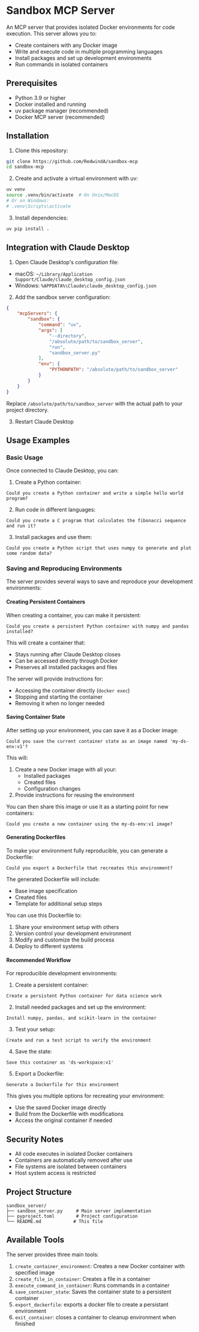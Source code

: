 # Sandbox MCP Server

An MCP server that provides isolated Docker environments for code execution. This server allows you to:
- Create containers with any Docker image
- Write and execute code in multiple programming languages
- Install packages and set up development environments
- Run commands in isolated containers

## Prerequisites

- Python 3.9 or higher
- Docker installed and running
- uv package manager (recommended)
- Docker MCP server (recommended)

## Installation

1. Clone this repository:
```bash
git clone https://github.com/RedwindA/sandbox-mcp
cd sandbox-mcp
```

2. Create and activate a virtual environment with uv:
```bash
uv venv
source .venv/bin/activate  # On Unix/MacOS
# Or on Windows:
# .venv\Scripts\activate
```

3. Install dependencies:
```bash
uv pip install .
```

## Integration with Claude Desktop

1. Open Claude Desktop's configuration file:
- macOS: `~/Library/Application Support/Claude/claude_desktop_config.json`
- Windows: `%APPDATA%\Claude\claude_desktop_config.json`

2. Add the sandbox server configuration:
```json
{
    "mcpServers": {
        "sandbox": {
            "command": "uv",
            "args": [
                "--directory",
                "/absolute/path/to/sandbox_server",
                "run",
                "sandbox_server.py"
            ],
            "env": {
                "PYTHONPATH": "/absolute/path/to/sandbox_server"
            }
        }
    }
}
```

Replace `/absolute/path/to/sandbox_server` with the actual path to your project directory.

3. Restart Claude Desktop

## Usage Examples

### Basic Usage

Once connected to Claude Desktop, you can:

1. Create a Python container:
```
Could you create a Python container and write a simple hello world program?
```

2. Run code in different languages:
```
Could you create a C program that calculates the fibonacci sequence and run it?
```

3. Install packages and use them:
```
Could you create a Python script that uses numpy to generate and plot some random data?
```

### Saving and Reproducing Environments

The server provides several ways to save and reproduce your development environments:

#### Creating Persistent Containers

When creating a container, you can make it persistent:
```
Could you create a persistent Python container with numpy and pandas installed?
```

This will create a container that:
- Stays running after Claude Desktop closes
- Can be accessed directly through Docker
- Preserves all installed packages and files

The server will provide instructions for:
- Accessing the container directly (`docker exec`)
- Stopping and starting the container
- Removing it when no longer needed

#### Saving Container State

After setting up your environment, you can save it as a Docker image:
```
Could you save the current container state as an image named 'my-ds-env:v1'?
```

This will:
1. Create a new Docker image with all your:
   - Installed packages
   - Created files
   - Configuration changes
2. Provide instructions for reusing the environment

You can then share this image or use it as a starting point for new containers:
```
Could you create a new container using the my-ds-env:v1 image?
```

#### Generating Dockerfiles

To make your environment fully reproducible, you can generate a Dockerfile:
```
Could you export a Dockerfile that recreates this environment?
```

The generated Dockerfile will include:
- Base image specification
- Created files
- Template for additional setup steps

You can use this Dockerfile to:
1. Share your environment setup with others
2. Version control your development environment
3. Modify and customize the build process
4. Deploy to different systems

#### Recommended Workflow

For reproducible development environments:

1. Create a persistent container:
```
Create a persistent Python container for data science work
```

2. Install needed packages and set up the environment:
```
Install numpy, pandas, and scikit-learn in the container
```

3. Test your setup:
```
Create and run a test script to verify the environment
```

4. Save the state:
```
Save this container as 'ds-workspace:v1'
```

5. Export a Dockerfile:
```
Generate a Dockerfile for this environment
```

This gives you multiple options for recreating your environment:
- Use the saved Docker image directly
- Build from the Dockerfile with modifications
- Access the original container if needed

## Security Notes

- All code executes in isolated Docker containers
- Containers are automatically removed after use
- File systems are isolated between containers
- Host system access is restricted

## Project Structure

```
sandbox_server/
├── sandbox_server.py     # Main server implementation
├── pyproject.toml        # Project configuration
└── README.md            # This file
```

## Available Tools

The server provides three main tools:

1. `create_container_environment`: Creates a new Docker container with specified image
2. `create_file_in_container`: Creates a file in a container
3. `execute_command_in_container`: Runs commands in a container
4. `save_container_state`: Saves the container state to a persistent container
5. `export_dockerfile`: exports a docker file to create a persistant environment
6. `exit_container`: closes a container to cleanup environment when finished


